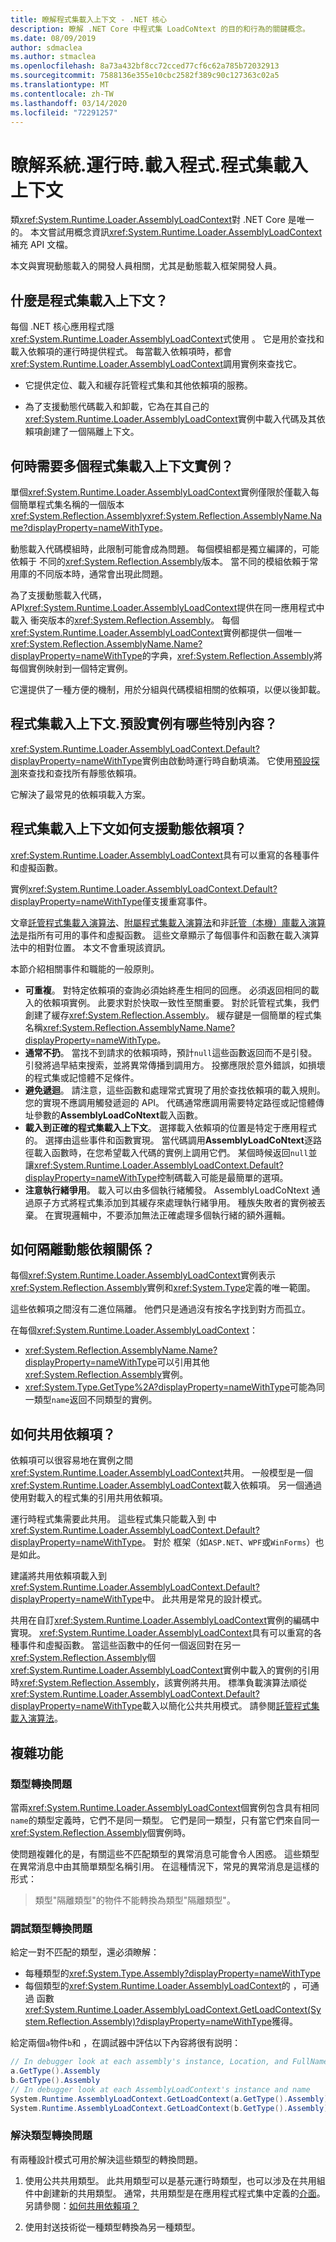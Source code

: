 ```yaml
---
title: 瞭解程式集載入上下文 - .NET 核心
description: 瞭解 .NET Core 中程式集 LoadCoNtext 的目的和行為的關鍵概念。
ms.date: 08/09/2019
author: sdmaclea
ms.author: stmaclea
ms.openlocfilehash: 8a73a432bf8cc72cced77cf6c62a785b72032913
ms.sourcegitcommit: 7588136e355e10cbc2582f389c90c127363c02a5
ms.translationtype: MT
ms.contentlocale: zh-TW
ms.lasthandoff: 03/14/2020
ms.locfileid: "72291257"
---
```

# <a name="understanding-systemruntimeloaderassemblyloadcontext"></a>瞭解系統.運行時.載入程式.程式集載入上下文

類<xref:System.Runtime.Loader.AssemblyLoadContext>對 .NET Core 是唯一的。 本文嘗試用概念資訊<xref:System.Runtime.Loader.AssemblyLoadContext>補充 API 文檔。

本文與實現動態載入的開發人員相關，尤其是動態載入框架開發人員。

## <a name="what-is-the-assemblyloadcontext"></a>什麼是程式集載入上下文？

每個 .NET 核心應用程式隱<xref:System.Runtime.Loader.AssemblyLoadContext>式使用 。
它是用於查找和載入依賴項的運行時提供程式。 每當載入依賴項時，都會<xref:System.Runtime.Loader.AssemblyLoadContext>調用實例來查找它。

- 它提供定位、載入和緩存託管程式集和其他依賴項的服務。

- 為了支援動態代碼載入和卸載，它為在其自己的<xref:System.Runtime.Loader.AssemblyLoadContext>實例中載入代碼及其依賴項創建了一個隔離上下文。

## <a name="when-do-you-need-multiple-assemblyloadcontext-instances"></a>何時需要多個程式集載入上下文實例？

單個<xref:System.Runtime.Loader.AssemblyLoadContext>實例僅限於僅載入每個簡單程式集名稱的一個版本<xref:System.Reflection.Assembly><xref:System.Reflection.AssemblyName.Name?displayProperty=nameWithType>。

動態載入代碼模組時，此限制可能會成為問題。 每個模組都是獨立編譯的，可能依賴于 不同的<xref:System.Reflection.Assembly>版本。 當不同的模組依賴于常用庫的不同版本時，通常會出現此問題。

為了支援動態載入代碼，API<xref:System.Runtime.Loader.AssemblyLoadContext>提供在同一應用程式中載入 衝突版本的<xref:System.Reflection.Assembly>。 每個<xref:System.Runtime.Loader.AssemblyLoadContext>實例都提供一個唯一<xref:System.Reflection.AssemblyName.Name?displayProperty=nameWithType>的字典，<xref:System.Reflection.Assembly>將每個實例映射到一個特定實例。

它還提供了一種方便的機制，用於分組與代碼模組相關的依賴項，以便以後卸載。

## <a name="what-is-special-about-the-assemblyloadcontextdefault-instance"></a>程式集載入上下文.預設實例有哪些特別內容？

<xref:System.Runtime.Loader.AssemblyLoadContext.Default?displayProperty=nameWithType>實例由啟動時運行時自動填滿。  它使用[預設探測](default-probing.md)來查找和查找所有靜態依賴項。

它解決了最常見的依賴項載入方案。

## <a name="how-does-assemblyloadcontext-support-dynamic-dependencies"></a>程式集載入上下文如何支援動態依賴項？

<xref:System.Runtime.Loader.AssemblyLoadContext>具有可以重寫的各種事件和虛擬函數。

實例<xref:System.Runtime.Loader.AssemblyLoadContext.Default?displayProperty=nameWithType>僅支援重寫事件。

文章[託管程式集載入演算法](loading-managed.md)、[附屬程式集載入演算法](loading-resources.md)和非[託管（本機）庫載入演算法](loading-unmanaged.md)是指所有可用的事件和虛擬函數。  這些文章顯示了每個事件和函數在載入演算法中的相對位置。 本文不會重現該資訊。

本節介紹相關事件和職能的一般原則。

- **可重複**。 對特定依賴項的查詢必須始終產生相同的回應。 必須返回相同的載入的依賴項實例。 此要求對於快取一致性至關重要。 對於託管程式集，我們創建了緩存<xref:System.Reflection.Assembly>。 緩存鍵是一個簡單的程式集名稱<xref:System.Reflection.AssemblyName.Name?displayProperty=nameWithType>。
- **通常不扔**。  當找不到請求的依賴項時，預計`null`這些函數返回而不是引發。 引發將過早結束搜索，並將異常傳播到調用方。 投擲應限於意外錯誤，如損壞的程式集或記憶體不足條件。
- **避免遞迴**。 請注意，這些函數和處理常式實現了用於查找依賴項的載入規則。 您的實現不應調用觸發遞迴的 API。 代碼通常應調用需要特定路徑或記憶體傳址參數的**AssemblyLoadCoNtext**載入函數。
- **載入到正確的程式集載入上下文**。 選擇載入依賴項的位置是特定于應用程式的。  選擇由這些事件和函數實現。 當代碼調用**AssemblyLoadCoNtext**逐路徑載入函數時，在您希望載入代碼的實例上調用它們。 某個時候返回`null`並讓<xref:System.Runtime.Loader.AssemblyLoadContext.Default?displayProperty=nameWithType>控制碼載入可能是最簡單的選項。
- **注意執行緒爭用**。 載入可以由多個執行緒觸發。 AssemblyLoadCoNtext 通過原子方式將程式集添加到其緩存來處理執行緒爭用。 種族失敗者的實例被丟棄。 在實現邏輯中，不要添加無法正確處理多個執行緒的額外邏輯。

## <a name="how-are-dynamic-dependencies-isolated"></a>如何隔離動態依賴關係？

每個<xref:System.Runtime.Loader.AssemblyLoadContext>實例表示<xref:System.Reflection.Assembly>實例和<xref:System.Type>定義的唯一範圍。

這些依賴項之間沒有二進位隔離。 他們只是通過沒有按名字找到對方而孤立。

在每個<xref:System.Runtime.Loader.AssemblyLoadContext>：

- <xref:System.Reflection.AssemblyName.Name?displayProperty=nameWithType>可以引用其他<xref:System.Reflection.Assembly>實例。
- <xref:System.Type.GetType%2A?displayProperty=nameWithType>可能為同一類型`name`返回不同類型的實例。

## <a name="how-are-dependencies-shared"></a>如何共用依賴項？

依賴項可以很容易地在實例之間<xref:System.Runtime.Loader.AssemblyLoadContext>共用。 一般模型是一個<xref:System.Runtime.Loader.AssemblyLoadContext>載入依賴項。  另一個通過使用對載入的程式集的引用共用依賴項。

運行時程式集需要此共用。 這些程式集只能載入到 中<xref:System.Runtime.Loader.AssemblyLoadContext.Default?displayProperty=nameWithType>。 對於 框架（如`ASP.NET`、`WPF`或`WinForms`）也是如此。

建議將共用依賴項載入到<xref:System.Runtime.Loader.AssemblyLoadContext.Default?displayProperty=nameWithType>中。 此共用是常見的設計模式。

共用在自訂<xref:System.Runtime.Loader.AssemblyLoadContext>實例的編碼中實現。 <xref:System.Runtime.Loader.AssemblyLoadContext>具有可以重寫的各種事件和虛擬函數。 當這些函數中的任何一個返回對在另一<xref:System.Reflection.Assembly>個<xref:System.Runtime.Loader.AssemblyLoadContext>實例中載入的實例的引用時<xref:System.Reflection.Assembly>，該實例將共用。 標準負載演算法順從<xref:System.Runtime.Loader.AssemblyLoadContext.Default?displayProperty=nameWithType>載入以簡化公共共用模式。  請參閱[託管程式集載入演算法](loading-managed.md)。

## <a name="complications"></a>複雜功能

### <a name="type-conversion-issues"></a>類型轉換問題

當兩<xref:System.Runtime.Loader.AssemblyLoadContext>個實例包含具有相同`name`的類型定義時，它們不是同一類型。 它們是同一類型，只有當它們來自同一<xref:System.Reflection.Assembly>個實例時。

使問題複雜化的是，有關這些不匹配類型的異常消息可能會令人困惑。 這些類型在異常消息中由其簡單類型名稱引用。 在這種情況下，常見的異常消息是這樣的形式：

> 類型"隔離類型"的物件不能轉換為類型"隔離類型"。

### <a name="debugging-type-conversion-issues"></a>調試類型轉換問題

給定一對不匹配的類型，還必須瞭解：

- 每種類型的<xref:System.Type.Assembly?displayProperty=nameWithType>
- 每個類型的<xref:System.Runtime.Loader.AssemblyLoadContext>的 ，可通過 函數<xref:System.Runtime.Loader.AssemblyLoadContext.GetLoadContext(System.Reflection.Assembly)?displayProperty=nameWithType>獲得。

給定兩個`a`物件`b`和 ，在調試器中評估以下內容將很有説明：

```csharp
// In debugger look at each assembly's instance, Location, and FullName
a.GetType().Assembly
b.GetType().Assembly
// In debugger look at each AssemblyLoadContext's instance and name
System.Runtime.AssemblyLoadContext.GetLoadContext(a.GetType().Assembly)
System.Runtime.AssemblyLoadContext.GetLoadContext(b.GetType().Assembly)
```

### <a name="resolving-type-conversion-issues"></a>解決類型轉換問題

有兩種設計模式可用於解決這些類型的轉換問題。

1. 使用公共共用類型。 此共用類型可以是基元運行時類型，也可以涉及在共用組件中創建新的共用類型。  通常，共用類型是在應用程式程式集中定義的[介面](../../csharp/language-reference/keywords/interface.md)。 另請參閱：[如何共用依賴項？](#how-are-dependencies-shared)

2. 使用封送技術從一種類型轉換為另一種類型。
